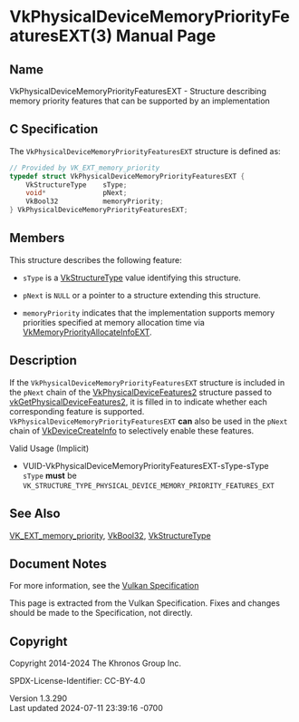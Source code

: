 # VkPhysicalDeviceMemoryPriorityFeaturesEXT(3) Manual Page

## Name

VkPhysicalDeviceMemoryPriorityFeaturesEXT - Structure describing memory
priority features that can be supported by an implementation



## <a href="#_c_specification" class="anchor"></a>C Specification

The `VkPhysicalDeviceMemoryPriorityFeaturesEXT` structure is defined as:

``` c
// Provided by VK_EXT_memory_priority
typedef struct VkPhysicalDeviceMemoryPriorityFeaturesEXT {
    VkStructureType    sType;
    void*              pNext;
    VkBool32           memoryPriority;
} VkPhysicalDeviceMemoryPriorityFeaturesEXT;
```

## <a href="#_members" class="anchor"></a>Members

This structure describes the following feature:

- `sType` is a [VkStructureType](https://registry.khronos.org/vulkan/specs/1.3-extensions/man/html/VkStructureType.html) value identifying
  this structure.

- `pNext` is `NULL` or a pointer to a structure extending this
  structure.

- <span id="features-memoryPriority"></span> `memoryPriority` indicates
  that the implementation supports memory priorities specified at memory
  allocation time via
  [VkMemoryPriorityAllocateInfoEXT](https://registry.khronos.org/vulkan/specs/1.3-extensions/man/html/VkMemoryPriorityAllocateInfoEXT.html).

## <a href="#_description" class="anchor"></a>Description

If the `VkPhysicalDeviceMemoryPriorityFeaturesEXT` structure is included
in the `pNext` chain of the
[VkPhysicalDeviceFeatures2](https://registry.khronos.org/vulkan/specs/1.3-extensions/man/html/VkPhysicalDeviceFeatures2.html) structure
passed to
[vkGetPhysicalDeviceFeatures2](https://registry.khronos.org/vulkan/specs/1.3-extensions/man/html/vkGetPhysicalDeviceFeatures2.html), it is
filled in to indicate whether each corresponding feature is supported.
`VkPhysicalDeviceMemoryPriorityFeaturesEXT` **can** also be used in the
`pNext` chain of [VkDeviceCreateInfo](https://registry.khronos.org/vulkan/specs/1.3-extensions/man/html/VkDeviceCreateInfo.html) to
selectively enable these features.

Valid Usage (Implicit)

- <a href="#VUID-VkPhysicalDeviceMemoryPriorityFeaturesEXT-sType-sType"
  id="VUID-VkPhysicalDeviceMemoryPriorityFeaturesEXT-sType-sType"></a>
  VUID-VkPhysicalDeviceMemoryPriorityFeaturesEXT-sType-sType  
  `sType` **must** be
  `VK_STRUCTURE_TYPE_PHYSICAL_DEVICE_MEMORY_PRIORITY_FEATURES_EXT`

## <a href="#_see_also" class="anchor"></a>See Also

[VK_EXT_memory_priority](https://registry.khronos.org/vulkan/specs/1.3-extensions/man/html/VK_EXT_memory_priority.html),
[VkBool32](https://registry.khronos.org/vulkan/specs/1.3-extensions/man/html/VkBool32.html), [VkStructureType](https://registry.khronos.org/vulkan/specs/1.3-extensions/man/html/VkStructureType.html)

## <a href="#_document_notes" class="anchor"></a>Document Notes

For more information, see the <a
href="https://registry.khronos.org/vulkan/specs/1.3-extensions/html/vkspec.html#VkPhysicalDeviceMemoryPriorityFeaturesEXT"
target="_blank" rel="noopener">Vulkan Specification</a>

This page is extracted from the Vulkan Specification. Fixes and changes
should be made to the Specification, not directly.

## <a href="#_copyright" class="anchor"></a>Copyright

Copyright 2014-2024 The Khronos Group Inc.

SPDX-License-Identifier: CC-BY-4.0

Version 1.3.290  
Last updated 2024-07-11 23:39:16 -0700

